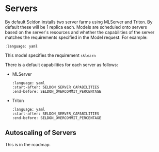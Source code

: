 # Servers

By default Seldon installs two server farms using MLServer and Triton. By default these will be 1 replica each. Models are scheduled onto servers based on the server's resources and whether the capabilities of the server matches the requirements specified in the Model request. For example:

```{literalinclude} ../../../../samples/models/sklearn-iris-gs.yaml
:language: yaml
```

This model specifies the requirement `sklearn`

There is a default capabilities for each server as follows:

* MLServer
  ```{literalinclude} ../../../../operator/config/serverconfigs/mlserver.yaml
  :language: yaml
  :start-after: SELDON_SERVER_CAPABILITIES
  :end-before: SELDON_OVERCOMMIT_PERCENTAGE
* Triton
  ```{literalinclude} ../../../../operator/config/serverconfigs/triton.yaml
  :language: yaml
  :start-after: SELDON_SERVER_CAPABILITIES
  :end-before: SELDON_OVERCOMMIT_PERCENTAGE
  ```

## Autoscaling of Servers

This is in the roadmap.


